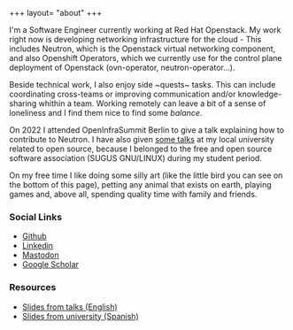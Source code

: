 +++
layout= "about"
+++

I'm a Software Engineer currently working at Red Hat Openstack.
My work right now is developing networking infrastructure for the cloud - This 
includes Neutron, which is the Openstack virtual networking component, and
also Openshift Operators, which we currently use for the control plane deployment of
Openstack (ovn-operator, neutron-operator...).

Beside technical work, I also enjoy side ~quests~ tasks. This can include coordinating cross-teams
or improving communication and/or knowledge-sharing whithin a team. Working remotely can 
leave a bit of a sense of loneliness and I find them nice to find some *balance*.

On 2022 I attended OpenInfraSummit Berlin to give a talk explaining how to contribute to Neutron.
I have also given [some talks](https://nitter.net/sugus_etsii/status/1497285455234146311#m)
at my local university related to open source, because I belonged to the free and open
source software association (SUGUS GNU/LINUX) during my student period.

On my free time I like doing some silly art (like the little bird you can see on
the bottom of this page), petting any animal that exists on earth, playing games
and, above all, spending quality time with family and friends.

### Social Links

- [Github](https://github.com/elvgarrui)
- [Linkedin](https://www.linkedin.com/in/elvira-g-ruiz/)
- [Mastodon](https://mastodon.social/@dunareen) 
- [Google Scholar](https://scholar.google.com/citations?user=guYINIAAAAAJ&hl=en)

### Resources
- [Slides from talks (English)](https://github.com/elvgarrui/slides)
- [Slides from university (Spanish)](https://gitlab.com/sugus_gitlab/charlas/charla-intro-to-openstack/-/blob/main/de-que-estan-hechas-las-nubes.pdf)
